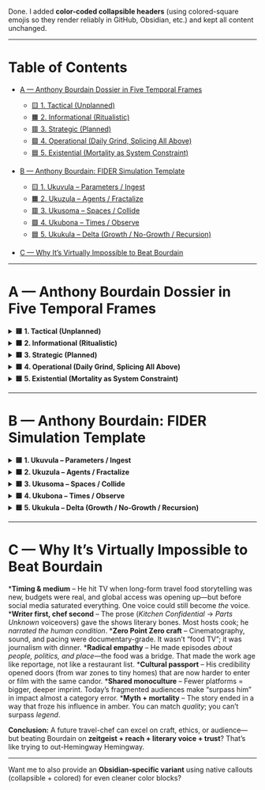 Done. I added **color-coded collapsible headers** (using colored-square emojis so they render reliably in GitHub, Obsidian, etc.) and kept all content unchanged.

---

# Table of Contents

* [A — Anthony Bourdain Dossier in Five Temporal Frames](#a--anthony-bourdain-dossier-in-five-temporal-frames)

  * [🟨 1. Tactical (Unplanned)](#-1-tactical-unplanned)
  * [🟧 2. Informational (Ritualistic)](#-2-informational-ritualistic)
  * [🟥 3. Strategic (Planned)](#-3-strategic-planned)
  * [🟩 4. Operational (Daily Grind, Splicing All Above)](#-4-operational-daily-grind-splicing-all-above)
  * [🟦 5. Existential (Mortality as System Constraint)](#-5-existential-mortality-as-system-constraint)
* [B — Anthony Bourdain: FIDER Simulation Template](#b--anthony-bourdain-fider-simulation-template)

  * [🟨 1. Ukuvula – Parameters / Ingest](#-1-ukuvula--parameters--ingest)
  * [🟧 2. Ukuzula – Agents / Fractalize](#-2-ukuzula--agents--fractalize)
  * [🟥 3. Ukusoma – Spaces / Collide](#-3-ukusoma--spaces--collide)
  * [🟩 4. Ukubona – Times / Observe](#-4-ukubona--times--observe)
  * [🟦 5. Ukukula – Delta (Growth / No-Growth / Recursion)](#-5-ukukula--delta-growth--no-growth--recursion)
* [C — Why It’s Virtually Impossible to Beat Bourdain](#c--why-its-virtually-impossible-to-beat-bourdain)

---

# A — Anthony Bourdain Dossier in Five Temporal Frames

<details>
<summary><strong>🟨 1. Tactical (Unplanned)</strong></summary>

*Flash Decisions in Chaos** – Mid-service, Bourdain thrived in environments where the next 30 seconds could swing between disaster and genius.
***Opportunistic Leaps** – Accepting a trip to Tokyo with minimal notice, agreeing to an unfamiliar food on camera, or walking into a stranger’s kitchen in a war zone.
***Unrehearsed Truth-Telling** – His famous essays and interviews often contained unfiltered opinions, dropped into the public sphere without PR sanding down the edges.
***The “Yes, and…” Reflex** – Bourdain operated like an improv actor in the world—see something, do it, own it.

</details>

<details>
<summary><strong>🟧 2. Informational (Ritualistic)</strong></summary>

***Kitchen Mise en Place** – Knife laid just so, towels folded, oil bottle where muscle memory finds it—ritual as survival mechanism in professional cooking.
***Cultural Repetition** – Returning to certain meals and rituals around the globe, like noodles in Hanoi, to anchor himself in the familiar while exploring the foreign.
***Storytelling Cadence** – His shows carried a rhythm—arrival, immersion, reflection—mirroring the way chefs prepare, cook, and plate.
***Cooks’ Lore** – Internalized oral histories of kitchens: superstitions, “rules” for prep, and unspoken hierarchies.

</details>

<details>
<summary><strong>🟥 3. Strategic (Planned)</strong></summary>

***Career Pivoting** – Transition from back-of-house anonymity to literary breakout (*Kitchen Confidential*) was deliberate once the opportunity appeared.
***Media Evolution** – Carefully chose to move from *A Cook’s Tour* to *No Reservations* to *Parts Unknown*, each expanding his cultural and political range.
***Persona Management** – Maintained the “pirate chef” identity while subtly shifting into elder statesman of culinary diplomacy.
***Location Selection** – Countries chosen for filming were strategic—mixing audience appeal, personal curiosity, and the chance to tell underrepresented stories.

</details>

<details>
<summary><strong>🟩 4. Operational (Daily Grind, Splicing All Above)</strong></summary>

***Writing Discipline** – Even with constant travel, he wrote like a working journalist—deadlines met, drafts revised, voice consistent.
***Constant Travel Loop** – Airports, hotel rooms, local contacts, shoots, interviews, meals—repeat, all stitched with improvisation when plans fell apart.
***Hybridization** – A day might start with a pre-planned shoot, get interrupted by an unplanned market discovery, and end with late-night drinking rituals with locals.
***Sustained Curiosity** – Maintained daily habit of asking new questions—about a dish, a person, a city—even when physically exhausted.

</details>

<details>
<summary><strong>🟦 5. Existential (Mortality as System Constraint)</strong></summary>

***Physical Mortality** – Bourdain’s own life ended abruptly in 2018, underscoring the fragility of the systems he moved through—media, hospitality, and personal health.
***Biological Clock of a Chef** – He understood the finite stamina of a body in kitchens, the eventual breakdown from years of abuse—caffeine, alcohol, late nights.
***Cultural Ephemerality** – Many of the traditions he documented were already vanishing; he operated with urgency to capture them before they disappeared.
***Narrative Finite Arc** – His storylines were always about impermanence—meals are eaten, conversations fade, moments are unrepeatable.
***Computational Analogy** – Like a system with a fixed maximum runtime, he ran at full capacity knowing the clock couldn’t be stopped, only used well.

</details>

---

# B — Anthony Bourdain: FIDER Simulation Template

<details>
<summary><strong>🟨 1. Ukuvula – Parameters / Ingest</strong></summary>

**What raw inputs define the system?**

* Cultural Ingredients – Cuisines, languages, rituals, street markets, historical contexts.
* Persona Parameters – Pirate-chef ethos, curiosity, irreverence, authenticity index.
* Environmental Constraints – Kitchen heat, war zones, budget limits, production schedules.
* Temporal Frame Weights – Tactical spikes (chaos), Informational baselines (ritual), Strategic arcs (career pivots), Operational loops (daily grind), Existential decay (finite run-time).

**Simulation Input Variables:**

```json
{
  "locations": ["Hanoi", "Beirut", "Tokyo", "Queens"],
  "chef_ethos": ["irreverent", "empathetic", "risk-tolerant"],
  "time_distribution": {
    "tactical": 0.25,
    "informational": 0.2,
    "strategic": 0.2,
    "operational": 0.25,
    "existential": 0.1
  }
}
```

</details>

<details>
<summary><strong>🟧 2. Ukuzula – Agents / Fractalize</strong></summary>

**Who moves through the system, and at what scale?**

* Primary Agent – Anthony Bourdain archetype (drives curiosity + narrative tone).
* Secondary Agents – Chefs, fixers, local guides, producers, random locals.
* Nested Agents –

  * Micro: market vendors, sous chefs, dish-specific artisans.
  * Meso: restaurant ecosystems, production crews.
  * Macro: cultural diplomacy networks, media distribution channels.

**Fractal rule:** Every agent has its own temporal frame (Tactical → Existential) but scaled to their world.

</details>

<details>
<summary><strong>🟥 3. Ukusoma – Spaces / Collide</strong></summary>

**Where and how do agents interact?**

* Kitchen Heat Map – High collision zone: speed, improvisation, danger.
* Street Market Flow – Medium collision: trade, negotiation, sensory overload.
* Political Borderlands – High stakes: risk of shutdown, confrontation, revelation.
* Post-Service Bars – Informal collision: intimacy, truth-telling, alliances.

**Collision dynamics:**

* Elastic Collisions – Cultural exchange where both sides expand knowledge.
* Inelastic Collisions – Moments that absorb energy—injury, burnout, cultural friction.

</details>

<details>
<summary><strong>🟩 4. Ukubona – Times / Observe</strong></summary>

**What feedback loops emerge, and at what intervals?**

* Tactical Loop (random) – Sudden market find changes filming plan.
* Informational Loop (weekly) – Ritualized show segments (arrival → meal → reflection).
* Strategic Loop (quarterly) – Location planning and thematic arcs.
* Operational Loop (daily) – Travel → film → eat → write → repeat.
* Existential Loop (long-term) – Health decline, loss of crew members, end of cultural practices.

**Observation mode:**

* Monitor narrative arc entropy (how much chaos vs. order drives the day).
* Track agent fatigue vs. curiosity ratio over time.

</details>

<details>
<summary><strong>🟦 5. Ukukula – Delta (Growth / No-Growth / Recursion)</strong></summary>

**How does the system change with each cycle?**

* Growth Mode – Cultural empathy deepens, reach expands, cuisine knowledge diversifies.
* No-Growth Mode – Burnout, repetition, reliance on formula.
* Recursive Mode – Meta-awareness of the travel/food/document cycle becomes part of the narrative (Bourdain breaks the fourth wall).

**Delta Outputs:**

```json
{
  "empathy_index": +0.15,
  "burnout_index": -0.05,
  "audience_engagement": +0.2,
  "cultural_preservation_score": +0.3
}
```

</details>

---

# C — Why It’s Virtually Impossible to Beat Bourdain

***Timing & medium** – He hit TV when long-form travel food storytelling was new, budgets were real, and global access was opening up—but before social media saturated everything. One voice could still become *the* voice.
***Writer first, chef second** – The prose (*Kitchen Confidential* → *Parts Unknown* voiceovers) gave the shows literary bones. Most hosts cook; he *narrated the human condition*.
***Zero Point Zero craft** – Cinematography, sound, and pacing were documentary-grade. It wasn’t “food TV”; it was journalism with dinner.
***Radical empathy** – He made episodes *about people, politics, and place*—the food was a bridge. That made the work age like reportage, not like a restaurant list.
***Cultural passport** – His credibility opened doors (from war zones to tiny homes) that are now harder to enter or film with the same candor.
***Shared monoculture** – Fewer platforms = bigger, deeper imprint. Today’s fragmented audiences make “surpass him” in impact almost a category error.
***Myth + mortality** – The story ended in a way that froze his influence in amber. You can match *quality*; you can’t surpass *legend*.

**Conclusion:**
A future travel-chef can excel on craft, ethics, or audience—but beating Bourdain on **zeitgeist + reach + literary voice + trust**? That’s like trying to out-Hemingway Hemingway.

---

Want me to also provide an **Obsidian-specific variant** using native callouts (collapsible + colored) for even cleaner color blocks?
